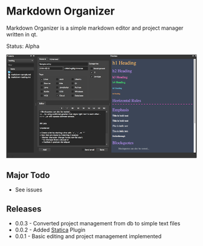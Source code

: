 # Markdown Organizer

Markdown Organizer is a simple markdown editor and project manager written in qt.

Status: Alpha

![Screenshot](screenshot.png?raw=true "Markdown Organizer Screenshot")


## Major Todo

* See issues

## Releases

* 0.0.3 - Converted project management from db to simple text files
* 0.0.2 - Added [Statica](https://github.com/jeffsmithdev/statica) Plugin
* 0.0.1 - Basic editing and project management implemented
